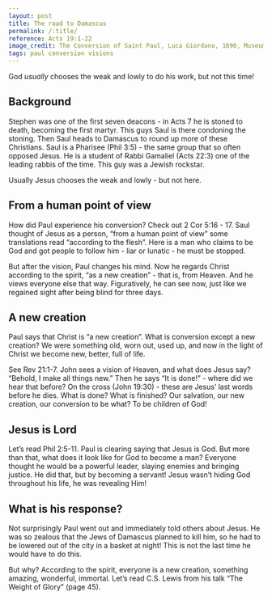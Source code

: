 ```yaml
---
layout: post
title: The road to Damascus
permalink: /:title/
reference: Acts 19:1-22
image_credit: The Conversion of Saint Paul, Luca Giordano, 1690, Museum of Fine Arts of Nancy
tags: paul conversion visions
---
```

God _usually_ chooses the weak and lowly to do his work, but not this time!

## Background

Stephen was one of the first seven deacons - in Acts 7 he is stoned to death,
becoming the first martyr. This guys Saul is there condoning the stoning. Then Saul
heads to Damascus to round up more of these Christians. Saul is a Pharisee (Phil
3:5) - the same group that so often opposed Jesus. He is a student of Rabbi
Gamaliel (Acts 22:3) one of the leading rabbis of the time. This guy was a Jewish
rockstar.

Usually Jesus chooses the weak and lowly - but not here.

## From a human point of view

How did Paul experience his conversion? Check out 2 Cor 5:16 - 17. Saul thought of
Jesus as a person, “from a human point of view” some translations read “according
to the flesh”. Here is a man who claims to be God and got people to follow him -
liar or lunatic - he must be stopped.

But after the vision, Paul changes his mind. Now he regards Christ according to the
spirit, “as a new creation” - that is, from Heaven. And he views everyone else that
way. Figuratively, he can see now, just like we regained sight after being blind
for three days.

## A new creation

Paul says that Christ is “a new creation”. What is conversion except a new
creation? We were something old, worn out, used up, and now in the light of Christ
we become new, better, full of life.

See Rev 21:1-7. John sees a vision of Heaven, and what does Jesus say? “Behold, I
make all things new.” Then he says “It is done!” - where did we hear that before?
On the cross (John 19:30) - these are Jesus’ last words before he dies. What is
done? What is finished? Our salvation, our new creation, our conversion to be what?
To be children of God!

## Jesus is Lord

Let’s read Phil 2:5-11. Paul is clearing saying that Jesus is God. But more than
that, what does it look like for God to become a man? Everyone thought he would be
a powerful leader, slaying enemies and bringing justice. He did that, but by
becoming a servant! Jesus wasn’t hiding God throughout his life, he was revealing
Him!

## What is his response?

Not surprisingly Paul went out and immediately told others about Jesus. He was so
zealous that the Jews of Damascus planned to kill him, so he had to be lowered out
of the city in a basket at night! This is not the last time he would have to do
this.

But why? According to the spirit, everyone is a new creation, something amazing,
wonderful, immortal. Let’s read C.S. Lewis from his talk “The Weight of Glory”
(page 45).

